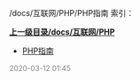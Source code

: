 /docs/互联网/PHP/PHP指南 索引：


**[上一级目录/docs/互联网/PHP](/docs/互联网/PHP/index.md)**

- [PHP指南](/docs/互联网/PHP/PHP指南/PHP指南.md)


<font size=2 color='grey'> 2020-03-12 01:45 </font>